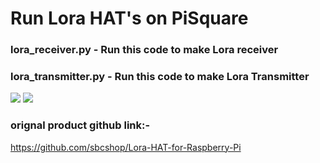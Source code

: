 # Run Lora HAT's on PiSquare 

### lora_receiver.py - Run this code to make Lora receiver
### lora_transmitter.py - Run this code to make Lora Transmitter

<img src = "https://github.com/sbcshop/PiSquare/blob/main/Run%20raspberry%20HAT's%20on%20PiSquare/images/img20.jpg" />
<img src = "https://github.com/sbcshop/PiSquare/blob/main/Run%20raspberry%20HAT's%20on%20PiSquare/images/img21.jpg" />

### orignal product github link:-
https://github.com/sbcshop/Lora-HAT-for-Raspberry-Pi
